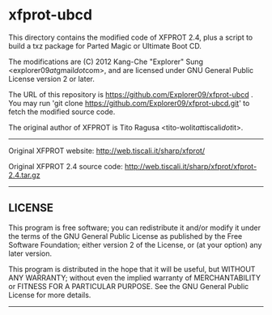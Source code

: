 xfprot-ubcd
===========

This directory contains the modified code of XFPROT 2.4, plus a script to
build a txz package for Parted Magic or Ultimate Boot CD.

The modifications are (C) 2012 Kang-Che "Explorer" Sung <explorer09*at*gmail*dot*com>,
and are licensed under GNU General Public License version 2 or later.

The URL of this repository is https://github.com/Explorer09/xfprot-ubcd .
You may run 'git clone https://github.com/Explorer09/xfprot-ubcd.git' to fetch the
modified source code.

The original author of XFPROT is Tito Ragusa <tito-wolit*at*tiscali*dot*it>.

----

Original XFPROT website:
http://web.tiscali.it/sharp/xfprot/

Original XFPROT 2.4 source code:
http://web.tiscali.it/sharp/xfprot/xfprot-2.4.tar.gz

----

LICENSE
-------

This program is free software; you can redistribute it and/or modify
it under the terms of the GNU General Public License as published by
the Free Software Foundation; either version 2 of the License, or
(at your option) any later version.

This program is distributed in the hope that it will be useful,
but WITHOUT ANY WARRANTY; without even the implied warranty of
MERCHANTABILITY or FITNESS FOR A PARTICULAR PURPOSE.  See the
GNU General Public License for more details.

----


